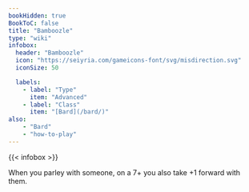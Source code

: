```yaml
---
bookHidden: true
BookToC: false
title: "Bamboozle"
type: "wiki"
infobox:
  header: "Bamboozle"
  icon: "https://seiyria.com/gameicons-font/svg/misdirection.svg"
  iconSize: 50

  labels:
    - label: "Type"
      item: "Advanced"
    - label: "Class"
      item: "[Bard](/bard/)"
also:
    - "Bard"
    - "how-to-play"
---
```


{{< infobox >}}

When you parley with someone, on a 7+ you also take +1 forward with them.